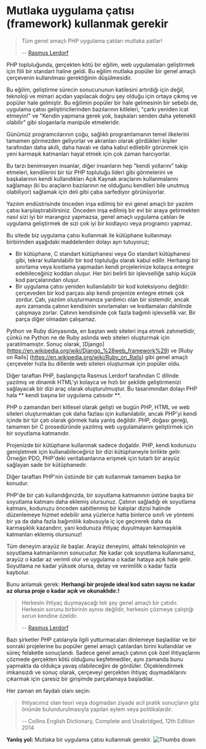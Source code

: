 # Mutlaka uygulama çatısı (framework) kullanmak gerekir #

> Tüm genel amaçlı PHP uygulama çatıları mutlaka patlar!
>
> -- [Rasmus Lerdorf](https://www.youtube.com/watch?v=DuB6UjEsY_Y)

PHP topluluğunda, gerçekten kötü bir eğilim, web uygulamaları geliştirmek için fiili bir standart haline geldi. Bu eğilim mutlaka popüler bir genel amaçlı çerçevenin kullanılması gerektiğinin düşülmesidir.

Bu eğilim, geliştirme sürecin sonucununun katilesini artırdığı için değil, teknoloji ve mimari açıdan yapılacak doğru şey olduğu için ortaya çıkmış ve popüler hale gelmiştir. Bu eğilimin popüler bir hale gelmesinin bir sebebi de, uygulama çatısı geliştiricilerinden bazılarının kitleleri, "çarkı yeniden icat etmeyin!" ve "Kendin yapmana gerek yok, başkaları senden daha yetenekli olabilir" gibi sloganlarla manipüle etmeleridir.

Günümüz programcılarının çoğu, sağlıklı programlamanın temel ilkelerini tamamen görmezden geliyorlar ve akranları olarak gördükleri kişiler tarafından daha akıllı, daha havalı ve daha kabul edilebilir görünmek için yeni karmaşık katmanları hayal etmek için çok zaman harcıyorlar.

Bu tarzı benimseyen insanlar, diğer insanların hep "kendi yollarını" takip etmeleri, kendilerini bir tür PHP topluluğu lideri gibi görmelerini ve başkalarının kendi kullandıkları Açık Kaynak araçlarını kullanmalarını sağlamayı (ki bu araçların bazılarının ne olduğunu kendileri bile unutmuş olabiliyor) sağlamak için deli gibi çaba sarfediyor görünüyorlar.

Yazılım endüstrisinde önceden inşa edilmiş bir evi genel amaçlı bir yazılım çatısı karşılaştırabilirsiniz. Önceden inşa edilmiş bir evi bir araya getirmekten nasıl sizi iyi bir marangoz yapmazsa, genel amaçlı uygulama çatıları ile uygulama geliştirmek de sizi çok iyi bir kodlayıcı veya programcı yapmaz.

Bu sitede biz uygulama çatısı kullanmak ile kütüphane kullanmayı birbirinden aşağıdaki maddelerden dolayı ayrı tutuyoruz;

* Bir kütüphane, C standart kütüphanesi veya Go standart kütüphanesi gibi, tekrar kullanılabilir bir kod topluluğu olarak kabul edilir. Herhangi bir sınırlama veya kısıtlama yapmadan kendi projelerinize kolayca entegre edebileceğiniz koddan oluşur. Her biri belirli bir işlevselliğe sahip küçük kod parçalarından oluşur.
* Bir uygulama çatısı yeniden kullanılabilir bir kod koleksiyonu değildir: çerçeveden bir kod parçası alıp kendi projenize entegre etmek çok zordur. Çatı, yazılım oluşturmanıza yardımcı olan bir sistemdir, ancak aynı zamanda çatının kendisinin sınırlamaları ve kısıtlamaları dahilinde çalışmaya zorlar. Çatının kendisinde çok fazla bağımlı işlevsellik var. Bir parça diğer olmadan çalışamaz.

Python ve Ruby dünyasında, en baştan web siteleri inşa etmek zahmetlidir, çünkü ne Python ne de Ruby aslında web siteleri oluşturmak için yaratılmamıştır. Sonuç olarak, [Django] (https://en.wikipedia.org/wiki/Django_%28web_framework%29) ve [Ruby on Rails] (https://en.wikipedia.org/wiki/Ruby_on_Rails) gibi genel amaçlı çerçeveler  hızla bu dillerde web siteleri oluşturmak için popüler oldu.

Diğer taraftan PHP, başlangıçta Rasmus Lerdorf tarafından C dilinde yazılmış ve dinamik HTML'yi kolayca ve hızlı bir şekilde geliştirmenizi sağlayacak bir dizi araç olarak oluşturulmuştur. Bu tasarımından dolayı PHP hala ** kendi başına bir uygulama çatısıdır **.

PHP o zamandan beri kitlesel olarak gelişti ve bugün PHP, HTML ve web siteleri oluşturmaktan çok daha fazlası için kullanılabilir, ancak PHP'yi kendi içinde bir tür çatı olarak görmek hala yanlış değildir. PHP, doğası gereği, tamamen bir C prosedüründe yazılmış web uygulamalarını geliştirmek için bir soyutlama katmanıdır.

Projenizde bir kütüphane kullanmak sadece doğaldır. PHP, kendi kodunuzu genişletmek için kullanabileceğiniz bir dizi kütüphaneyle birlikte gelir. Örneğin PDO, PHP'deki veritabanlarına erişmek için tutarlı bir arayüz sağlayan sade bir kütüphanedir.

Diğer taraftan PHP'nin üstünde bir çatı kullanmak tamamen başka bir konudur.

PHP'de bir çatı kullandığınızda, bir soyutlama katmanının üstüne başka bir soyutlama katmanı daha eklemiş olursunuz. Çatının sağladığı ek soyutlama katmanı, kodunuzu önceden sabitlenmiş bir kalıplar dizisi halinde düzenlemeye hizmet edebilir ama yüzlerce hatta binlerce sınıfı ve yöntemi bir ya da daha fazla bağımlılık kabusuyla iç içe geçirerek daha da karmaşıklık kazandırır, yani kodunuza ihtiyaç duyulmayan karmaşıklık katmanları eklemiş olursunuz!

Tüm deneyim arayüz ile başlar. Arayüz deneyimi, alttaki teknolojinin ve soyutlama katmanlarının sonucudur. Ne kadar çok soyutlama kullanırsanız, arayüz o kadar az verimli olur ve uygulama o kadar hataya açık hale gelir. Soyutlama ne kadar yüksek olursa, detay ve verimlilik o kadar fazla kaybolur.

Bunu anlamak gerek: **Herhangi bir projede ideal kod satırı sayısı ne kadar az olursa proje o kadar açık ve okunaklıdır.!**

> Herkesin ihtiyaç duymayacağı tek şey genel amaçlı bir çatıdır. Herkesin sorunu birbirinin aynısı değildir, herkesin çözmeye çalıştığı sorun kendine özeldir.
>
> -- [Rasmus Lerdorf](https://www.youtube.com/watch?v=anr7DQnMMs0)

Bazı şirketler PHP çatılarıyla ilgili yutturmacaları dinlemeye başladılar ve bir sonraki projelerine bu popüler genel amaçlı çatılardan birini kullandılar ve süreç felaketle sonuçlandı. Sadece genel amaçlı çatının çok özel ihtiyaçlarını çözmede gerçekten kötü olduğunu keşfetmediler, aynı zamanda bunu yapmakta da oldukça yavaş olabileceğini de gördüler. Ölçeklendirmek imkansızdı ve sonuç olarak, çerçeveyi gerçekten ihtiyaç duymadıklarını çıkarmak için çaresiz bir girişimde parçalamaya başladılar.

Her zaman en faydalı olanı seçin:

> Ihtiyacımız olan teori veya dogmadan ziyade acil pratik sonuçların göz önünde bulundurulmasıyla yapılan eylem veya politikalardır.
>
> -- Collins English Dictionary, Complete and Unabridged, 12th Edition 2014

**Yanlış yol:** Mutlaka bir uygulama çatısı kullanmak gerekir. ![Thumbs down](/img/thumbs-down.png)
